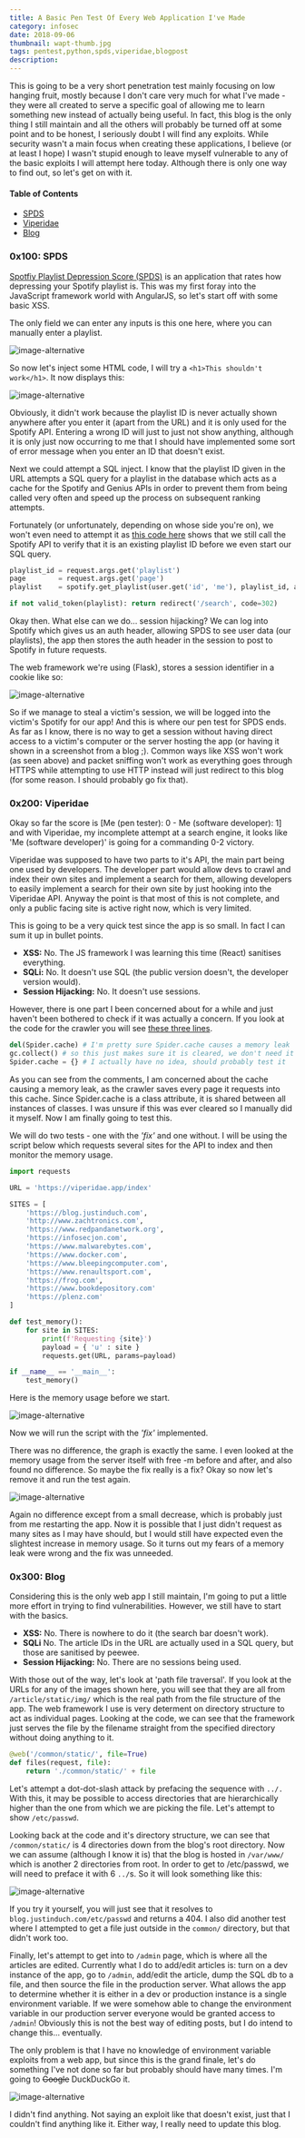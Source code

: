 ```yaml
---
title: A Basic Pen Test Of Every Web Application I've Made
category: infosec
date: 2018-09-06
thumbnail: wapt-thumb.jpg
tags: pentest,python,spds,viperidae,blogpost
description:
---
```


This is going to be a very short penetration test mainly focusing on low hanging fruit, mostly because I don't care very much for what I've made - they were all created to serve a specific goal of allowing me to learn something new instead of actually being useful. In fact, this blog is the only thing I still maintain and all the others will probably be turned off at some point and to be honest, I seriously doubt I will find any exploits. While security wasn't a main focus when creating these applications, I believe (or at least I hope) I wasn't stupid enough to leave myself vulnerable to any of the basic exploits I will attempt here today. Although there is only one way to find out, so let's get on with it.

#### Table of Contents

* [SPDS](#)
* [Viperidae](#)
* [Blog](#)

### 0x100: SPDS

[Spotfiy Playlist Depression Score (SPDS)](/article/spds_release) is an application that rates how depressing your Spotify playlist is. This was my first foray into the JavaScript framework world with AngularJS, so let's start off with some basic XSS.

The only field we can enter any inputs is this one here, where you can manually enter a playlist.

![image-alternative](/website/article/static/img/wapt-spds-xss-find.jpg)

So now let's inject some HTML code, I will try a `<h1>This shouldn't work</h1>`. It now displays this:

![image-alternative](/website/article/static/img/wapt-spds-xss-attempt.jpg)

Obviously, it didn't work because the playlist ID is never actually shown anywhere after you enter it (apart from the URL) and it is only used for the Spotify API. Entering a wrong ID will just to just not show anything, although it is only just now occurring to me that I should have implemented some sort of error message when you enter an ID that doesn't exist.

Next we could attempt a SQL inject. I know that the playlist ID given in the URL attempts a SQL query for a playlist in the database which acts as a cache for the Spotify and Genius APIs in order to prevent them from being called very often and speed up the process on subsequent ranking attempts.

Fortunately (or unfortunately, depending on whose side you're on), we won't even need to attempt it as [this code here](https://github.com/beanpuppy/spds/blob/master/app.py#L121-L125) shows that we still call the Spotify API to verify that it is an existing playlist ID before we even start our SQL query.

```python
playlist_id = request.args.get('playlist')
page        = request.args.get('page')
playlist    = spotify.get_playlist(user.get('id', 'me'), playlist_id, auth_header)

if not valid_token(playlist): return redirect('/search', code=302)
```

Okay then. What else can we do... session hijacking? We can log into Spotify which gives us an auth header, allowing SPDS to see user data (our playlists), the app then stores the auth header in the session to post to Spotify in future requests.

The web framework we're using (Flask), stores a session identifier in a cookie like so:

![image-alternative](/website/article/static/img/wapt-spds-session.jpg)

So if we manage to steal a victim's session, we will be logged into the victim's Spotify for our app! And this is where our pen test for SPDS ends. As far as I know, there is no way to get a session without having direct access to a victim's computer or the server hosting the app (or having it shown in a screenshot from a blog ;). Common ways like XSS won't work (as seen above) and packet sniffing won't work as everything goes through HTTPS while attempting to use HTTP instead will just redirect to this blog (for some reason. I should probably go fix that).

### 0x200: Viperidae

Okay so far the score is [Me (pen tester): 0 - Me (software developer): 1] and with Viperidae, my incomplete attempt at a search engine, it looks like 'Me (software developer)' is going for a commanding 0-2 victory.

Viperidae was supposed to have two parts to it's API, the main part being one used by developers. The developer part would allow devs to crawl and index their own sites and implement a search for them, allowing developers to easily implement a search for their own site by just hooking into the Viperidae API. Anyway the point is that most of this is not complete, and only a public facing site is active right now, which is very limited.

This is going to be a very quick test since the app is so small. In fact I can sum it up in bullet points.

* **XSS:** No. The JS framework I was learning this time (React) sanitises everything.
* **SQLi:** No. It doesn't use SQL (the public version doesn't, the developer version would).
* **Session Hijacking:** No. It doesn't use sessions.

However, there is one part I been concerned about for a while and just haven't been bothered to check if it was actually a concern. If you look at the code for the crawler you will see [these three lines](https://github.com/beanpuppy/viperidae/blob/canary/api/crawl.py#L202-L204).

```python
del(Spider.cache) # I'm pretty sure Spider.cache causes a memory leak
gc.collect() # so this just makes sure it is cleared, we don't need it anymore
Spider.cache = {} # I actually have no idea, should probably test it
```

As you can see from the comments, I am concerned about the cache causing a memory leak, as the crawler saves every page it requests into this cache. Since Spider.cache is a class attribute, it is shared between all instances of classes. I was unsure if this was ever cleared so I manually did it myself. Now I am finally going to test this.

We will do two tests - one with the *'fix'* and one without. I will be using the script below which requests several sites for the API to index and then monitor the memory usage.

```python
import requests

URL = 'https://viperidae.app/index'

SITES = [
    'https://blog.justinduch.com',
    'http://www.zachtronics.com',
    'https://www.redpandanetwork.org',
    'https://infosecjon.com',
    'https://www.malwarebytes.com',
    'https://www.docker.com',
    'https://www.bleepingcomputer.com',
    'https://www.renaultsport.com',
    'https://frog.com',
    'https://www.bookdepository.com'
    'https://plenz.com'
]

def test_memory():
    for site in SITES:
        print(f'Requesting {site}')
        payload = { 'u' : site }
        requests.get(URL, params=payload)

if __name__ == '__main__':
    test_memory()
```

Here is the memory usage before we start.

![image-alternative](/website/article/static/img/wapt-viperidae-memory.jpg)

Now we will run the script with the *'fix'* implemented.

There was no difference, the graph is exactly the same. I even looked at the memory usage from the server itself with free -m before and after, and also found no difference. So maybe the fix really is a fix? Okay so now let's remove it and run the test again.

![image-alternative](/website/article/static/img/wapt-viperidae-memory-after.jpg)

Again no difference except from a small decrease, which is probably just from me restarting the app. Now it is possible that I just didn't request as many sites as I may have should, but I would still have expected even the slightest increase in memory usage. So it turns out my fears of a memory leak were wrong and the fix was unneeded.

### 0x300: Blog

Considering this is the only web app I still maintain, I'm going to put a little more effort in trying to find vulnerabilities. However, we still have to start with the basics.

* **XSS:** No. There is nowhere to do it (the search bar doesn't work).
* **SQLi** No. The article IDs in the URL are actually used in a SQL query, but those are sanitised by peewee.
* **Session Hijacking:** No. There are no sessions being used.

With those out of the way, let's look at 'path file traversal'. If you look at the URLs for any of the images shown here, you will see that they are all from `/article/static/img/` which is the real path from the file structure of the app. The web framework I use is very determent on directory structure to act as individual pages. Looking at the code, we can see that the framework just serves the file by the filename straight from the specified directory without doing anything to it.

```python
@web('/common/static/', file=True)
def files(request, file):
    return './common/static/' + file
```

Let's attempt a dot-dot-slash attack by prefacing the sequence with `../.` With this, it may be possible to access directories that are hierarchically higher than the one from which we are picking the file. Let's attempt to show `/etc/passwd`.

Looking back at the code and it's directory structure, we can see that `/common/static/` is 4 directories down from the blog's root directory. Now we can assume (although I know it is) that the blog is hosted in `/var/www/` which is another 2 directories from root. In order to get to /etc/passwd, we will need to preface it with 6 `../`s. So it will look something like this:

![image-alternative](/website/article/static/img/wapt-blog-file-test.jpg)

If you try it yourself, you will just see that it resolves to `blog.justinduch.com/etc/passwd` and returns a 404. I also did another test where I attempted to get a file just outside in the `common/` directory, but that didn't work too.

Finally, let's attempt to get into to `/admin` page, which is where all the articles are edited. Currently what I do to add/edit articles is: turn on a dev instance of the app, go to `/admin`, add/edit the article, dump the SQL db to a file, and then source the file in the production server. What allows the app to determine whether it is either in a dev or production instance is a single environment variable. If we were somehow able to change the environment variable in our production server everyone would be granted access to `/admin`! Obviously this is not the best way of editing posts, but I do intend to change this... eventually.

The only problem is that I have no knowledge of environment variable exploits from a web app, but since this is the grand finale, let's do something I've not done so far but probably should have many times. I'm going to ~~Google~~ DuckDuckGo it.

![image-alternative](/website/article/static/img/wapt-blog-duck.jpg)

I didn't find anything. Not saying an exploit like that doesn't exist, just that I couldn't find anything like it. Either way, I really need to update this blog.
